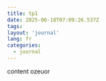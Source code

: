 ```yaml
---
title: tp1
date: 2025-06-18T07:09:26.537Z
tags:
layout: 'journal'
lang: fr
categories: 
  - journal
---
```

content ozeuor
